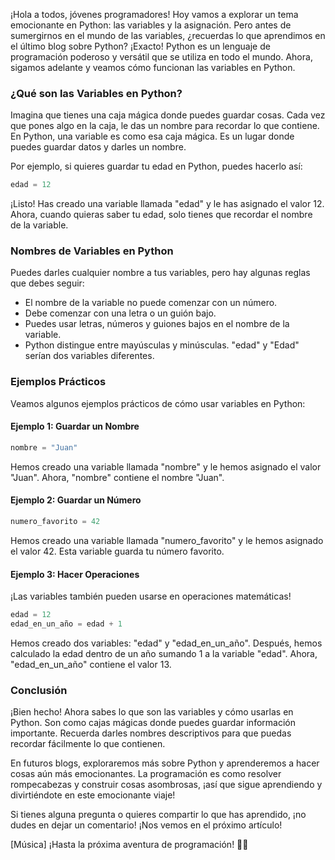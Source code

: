 ¡Hola a todos, jóvenes programadores! Hoy vamos a explorar un tema emocionante en Python: las variables y la asignación. Pero antes de sumergirnos en el mundo de las variables, ¿recuerdas lo que aprendimos en el último blog sobre Python? ¡Exacto! Python es un lenguaje de programación poderoso y versátil que se utiliza en todo el mundo. Ahora, sigamos adelante y veamos cómo funcionan las variables en Python.

### ¿Qué son las Variables en Python?

Imagina que tienes una caja mágica donde puedes guardar cosas. Cada vez que pones algo en la caja, le das un nombre para recordar lo que contiene. En Python, una variable es como esa caja mágica. Es un lugar donde puedes guardar datos y darles un nombre.

Por ejemplo, si quieres guardar tu edad en Python, puedes hacerlo así:

```python
edad = 12
```

¡Listo! Has creado una variable llamada "edad" y le has asignado el valor 12. Ahora, cuando quieras saber tu edad, solo tienes que recordar el nombre de la variable.

### Nombres de Variables en Python

Puedes darles cualquier nombre a tus variables, pero hay algunas reglas que debes seguir:

- El nombre de la variable no puede comenzar con un número.
- Debe comenzar con una letra o un guión bajo.
- Puedes usar letras, números y guiones bajos en el nombre de la variable.
- Python distingue entre mayúsculas y minúsculas. "edad" y "Edad" serían dos variables diferentes.

### Ejemplos Prácticos

Veamos algunos ejemplos prácticos de cómo usar variables en Python:

#### Ejemplo 1: Guardar un Nombre

```python
nombre = "Juan"
```

Hemos creado una variable llamada "nombre" y le hemos asignado el valor "Juan". Ahora, "nombre" contiene el nombre "Juan".

#### Ejemplo 2: Guardar un Número

```python
numero_favorito = 42
```

Hemos creado una variable llamada "numero_favorito" y le hemos asignado el valor 42. Esta variable guarda tu número favorito.

#### Ejemplo 3: Hacer Operaciones

¡Las variables también pueden usarse en operaciones matemáticas!

```python
edad = 12
edad_en_un_año = edad + 1
```

Hemos creado dos variables: "edad" y "edad_en_un_año". Después, hemos calculado la edad dentro de un año sumando 1 a la variable "edad". Ahora, "edad_en_un_año" contiene el valor 13.

### Conclusión

¡Bien hecho! Ahora sabes lo que son las variables y cómo usarlas en Python. Son como cajas mágicas donde puedes guardar información importante. Recuerda darles nombres descriptivos para que puedas recordar fácilmente lo que contienen.

En futuros blogs, exploraremos más sobre Python y aprenderemos a hacer cosas aún más emocionantes. La programación es como resolver rompecabezas y construir cosas asombrosas, ¡así que sigue aprendiendo y divirtiéndote en este emocionante viaje!

Si tienes alguna pregunta o quieres compartir lo que has aprendido, ¡no dudes en dejar un comentario! ¡Nos vemos en el próximo artículo!

[Música] ¡Hasta la próxima aventura de programación! 🚀🐍